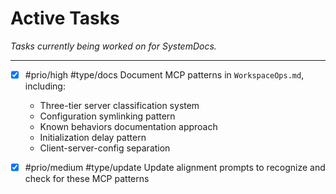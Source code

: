 # Active Tasks

*Tasks currently being worked on for SystemDocs.*

---

- [x] #prio/high #type/docs Document MCP patterns in `WorkspaceOps.md`, including:
  - Three-tier server classification system
  - Configuration symlinking pattern
  - Known behaviors documentation approach
  - Initialization delay pattern
  - Client-server-config separation

- [x] #prio/medium #type/update Update alignment prompts to recognize and check for these MCP patterns 